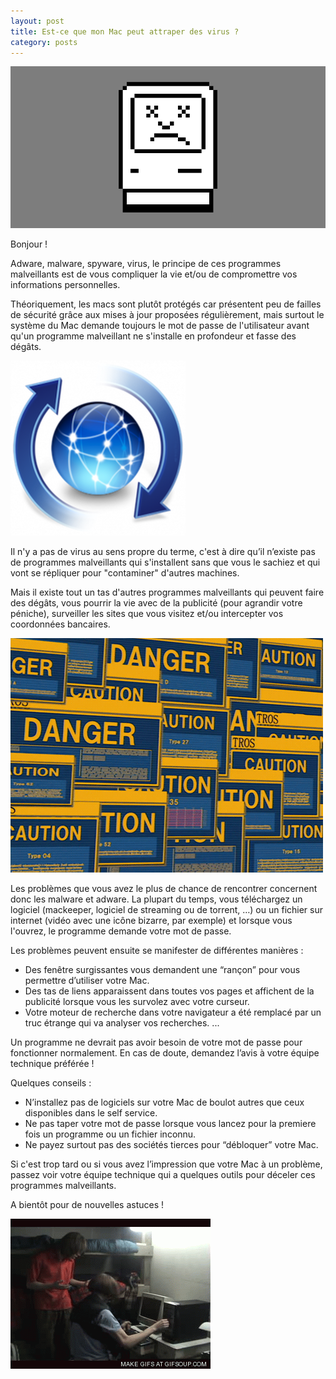 ```yaml
---
layout: post
title: Est-ce que mon Mac peut attraper des virus ?
category: posts
---
```



![sadmac](/images/sadmac.png)

Bonjour !

Adware, malware, spyware, virus, le principe de ces programmes malveillants est de vous compliquer la vie et/ou de compromettre vos informations personnelles. 

Théoriquement, les macs sont plutôt protégés car présentent peu de failles de sécurité grâce aux mises à jour proposées régulièrement, mais surtout le système du Mac demande toujours le mot de passe de l'utilisateur avant qu'un programme malveillant ne s'installe en profondeur et fasse des dégâts. 

![update](/images/mac-os-update.png)

Il n'y a pas de virus au sens propre du terme, c'est à dire qu’il n’existe pas de programmes malveillants qui s'installent sans que vous le sachiez et qui vont se répliquer pour "contaminer" d'autres machines. 

Mais il existe tout un tas d'autres programmes malveillants qui peuvent faire des dégâts, vous pourrir la vie avec de la publicité (pour agrandir votre péniche), surveiller les sites que vous visitez et/ou intercepter vos coordonnées bancaires. 

![image](/images/popup.gif)

Les problèmes que vous avez le plus de chance de rencontrer concernent donc les malware et adware. La plupart du temps, vous téléchargez un logiciel (mackeeper, logiciel de streaming ou de torrent, …) ou un fichier sur internet (vidéo avec une icône bizarre, par exemple) et lorsque vous l'ouvrez, le programme demande votre mot de passe.

Les problèmes peuvent ensuite se manifester de différentes manières :
- Des fenêtre surgissantes vous demandent une “rançon” pour vous permettre d’utiliser votre Mac.
- Des tas de liens apparaissent dans toutes vos pages et affichent de la publicité lorsque vous les survolez avec votre curseur.
- Votre moteur de recherche dans votre navigateur a été remplacé par un truc étrange qui va analyser vos recherches.
...

Un programme ne devrait pas avoir besoin de votre mot de passe pour fonctionner normalement. En cas de doute, demandez l’avis à votre équipe technique préférée !


Quelques conseils :
- N’installez pas de logiciels sur votre Mac de boulot autres que ceux disponibles dans le self service.
- Ne pas taper votre mot de passe lorsque vous lancez pour la premiere fois un programme ou un fichier inconnu.
- Ne payez surtout pas des sociétés tierces pour “débloquer” votre Mac.

Si c'est trop tard ou si vous avez l’impression que votre Mac à un problème, passez voir votre équipe technique qui a quelques outils pour déceler ces programmes malveillants.

A bientôt pour de nouvelles astuces !

![image](/images/pc_explosion.gif)
